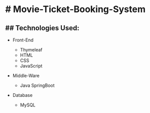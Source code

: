 # # Movie-Ticket-Booking-System


## ## Technologies Used:

 - Front-End
	 - Thymeleaf
	 - HTML
	 - CSS
	 - JavaScript
	
 - Middle-Ware
	 - Java SpringBoot
  
 - Database
	 - MySQL
